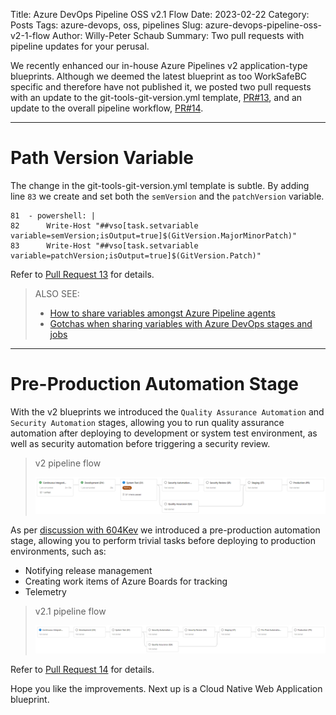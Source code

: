Title: Azure DevOps Pipeline OSS v2.1 Flow 
Date: 2023-02-22
Category: Posts 
Tags: azure-devops, oss, pipelines
Slug: azure-devops-pipeline-oss-v2-1-flow
Author: Willy-Peter Schaub
Summary: Two pull requests with pipeline updates for your perusal. 

We recently enhanced our in-house Azure Pipelines v2 application-type blueprints. Although we deemed the latest blueprint as too WorkSafeBC specific and therefore have not published it, we posted two pull requests with an update to the git-tools-git-version.yml template, [PR#13](https://github.com/WorkSafeBC-Common-Engineering/AzureDevOps.Automation.Pipeline.Templates.v2/pull/13), and an update to the overall pipeline workflow, [PR#14](https://github.com/WorkSafeBC-Common-Engineering/AzureDevOps.Automation.Pipeline.Templates.v2/pull/14).

---

# Path Version Variable

The change in the git-tools-git-version.yml template is subtle. By adding line ```83``` we create and set both the ```semVersion``` and the ```patchVersion``` variable.

```
81  - powershell: |
82      Write-Host "##vso[task.setvariable variable=semVersion;isOutput=true]$(GitVersion.MajorMinorPatch)"
83      Write-Host "##vso[task.setvariable variable=patchVersion;isOutput=true]$(GitVersion.Patch)"
```

Refer to [Pull Request 13](https://github.com/WorkSafeBC-Common-Engineering/AzureDevOps.Automation.Pipeline.Templates.v2/pull/13) for details.

>
> ALSO SEE:
>
> - [How to share variables amongst Azure Pipeline agents](https://wsbctechnicalblog.github.io/sharing-variables-amongst-agents.html)
> - [Gotchas when sharing variables with Azure DevOps stages and jobs](https://wsbctechnicalblog.github.io/sharing-variables-with-stages-and-jobs.html)
>

---

# Pre-Production Automation Stage

With the v2 blueprints we introduced the ```Quality Assurance Automation``` and ```Security Automation``` stages, allowing you to run quality assurance automation after deploying to development or system test environment, as well as security automation before triggering a security review.

> v2 pipeline flow
>
> ![v2](../images/azure-devops-pipeline-oss-v2-1-flow-1.png)

As per [discussion with 604Kev](https://github.com/orgs/WorkSafeBC-Common-Engineering/discussions/4#discussioncomment-5002914) we introduced a pre-production automation stage, allowing you to perform trivial tasks before deploying to production environments, such as:

- Notifying release management
- Creating work items of Azure Boards for tracking
- Telemetry

> v2.1 pipeline flow
>
> ![v2.1](../images/azure-devops-pipeline-oss-v2-1-flow-2.png)

Refer to [Pull Request 14](https://github.com/WorkSafeBC-Common-Engineering/AzureDevOps.Automation.Pipeline.Templates.v2/pull/14) for details.

Hope you like the improvements. Next up is a Cloud Native Web Application blueprint.

